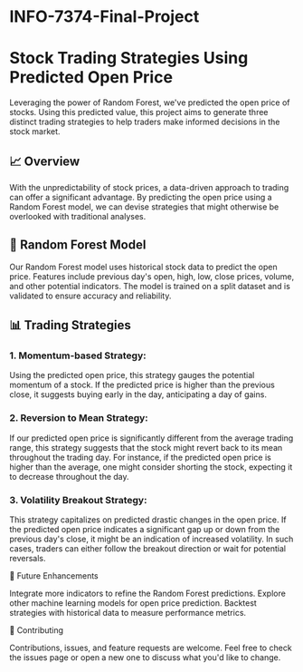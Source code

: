 # INFO-7374-Final-Project
# Stock Trading Strategies Using Predicted Open Price

Leveraging the power of Random Forest, we've predicted the open price of stocks. Using this predicted value, this project aims to generate three distinct trading strategies to help traders make informed decisions in the stock market.

## 📈 Overview

With the unpredictability of stock prices, a data-driven approach to trading can offer a significant advantage. By predicting the open price using a Random Forest model, we can devise strategies that might otherwise be overlooked with traditional analyses.

## 🌲 Random Forest Model

Our Random Forest model uses historical stock data to predict the open price. Features include previous day's open, high, low, close prices, volume, and other potential indicators. The model is trained on a split dataset and is validated to ensure accuracy and reliability.

## 📊 Trading Strategies

### 1. Momentum-based Strategy:
Using the predicted open price, this strategy gauges the potential momentum of a stock. If the predicted price is higher than the previous close, it suggests buying early in the day, anticipating a day of gains.

### 2. Reversion to Mean Strategy:
If our predicted open price is significantly different from the average trading range, this strategy suggests that the stock might revert back to its mean throughout the trading day. For instance, if the predicted open price is higher than the average, one might consider shorting the stock, expecting it to decrease throughout the day.

### 3. Volatility Breakout Strategy:
This strategy capitalizes on predicted drastic changes in the open price. If the predicted open price indicates a significant gap up or down from the previous day's close, it might be an indication of increased volatility. In such cases, traders can either follow the breakout direction or wait for potential reversals.

🚀 Future Enhancements

Integrate more indicators to refine the Random Forest predictions.
Explore other machine learning models for open price prediction.
Backtest strategies with historical data to measure performance metrics.


🤝 Contributing

Contributions, issues, and feature requests are welcome. Feel free to check the issues page or open a new one to discuss what you'd like to change.
